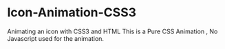 # Icon-Animation-CSS3
Animating an icon with CSS3 and HTML
This is a Pure CSS Animation , No Javascript used for the animation. 
